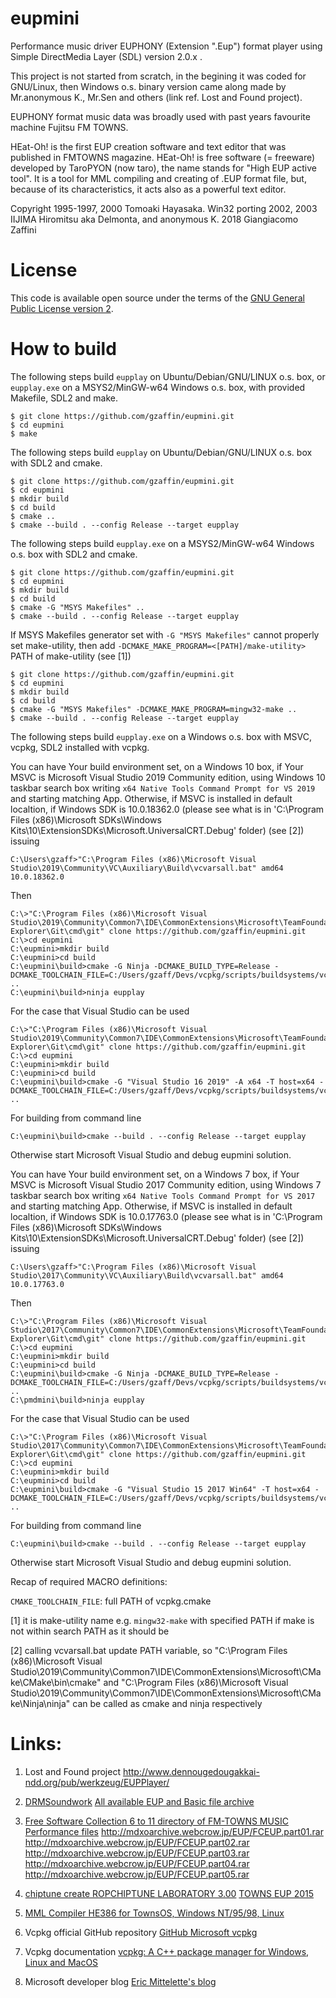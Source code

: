 # eupmini
Performance music driver EUPHONY (Extension ".Eup") format player using Simple DirectMedia Layer (SDL) version 2.0.x .

This project is not started from scratch, in the begining it was coded for GNU/Linux, then Windows o.s. binary version came along made by Mr.anonymous K., Mr.Sen and others (link ref. Lost and Found project).

EUPHONY format music data was broadly used with past years favourite machine Fujitsu FM TOWNS.

HEat-Oh! is the first EUP creation software and text editor that was published in FMTOWNS magazine. HEat-Oh! is free software (= freeware) developed by TaroPYON (now taro), the name stands for "High EUP active tool".
It is a tool for MML compiling and creating of .EUP format file, but, because of its characteristics, it acts also as a powerful text editor.

Copyright
1995-1997, 2000 Tomoaki Hayasaka.
Win32 porting 2002, 2003 IIJIMA Hiromitsu aka Delmonta, and anonymous K.
2018 Giangiacomo Zaffini

# License

This code is available open source under the terms of the [GNU General Public License version 2](https://opensource.org/licenses/GPL-2.0).

# How to build

The following steps build `eupplay` on Ubuntu/Debian/GNU/LINUX o.s. box, or `eupplay.exe` on a MSYS2/MinGW-w64 Windows o.s. box, with provided Makefile, SDL2 and make.

```shell/bash shell
$ git clone https://github.com/gzaffin/eupmini.git
$ cd eupmini
$ make
```

The following steps build `eupplay` on Ubuntu/Debian/GNU/LINUX o.s. box with SDL2 and cmake.

```GNU/linux bash
$ git clone https://github.com/gzaffin/eupmini.git
$ cd eupmini
$ mkdir build
$ cd build
$ cmake ..
$ cmake --build . --config Release --target eupplay
```

The following steps build `eupplay.exe` on a MSYS2/MinGW-w64 Windows o.s. box with SDL2 and cmake.

```msys2/mingw bash
$ git clone https://github.com/gzaffin/eupmini.git
$ cd eupmini
$ mkdir build
$ cd build
$ cmake -G "MSYS Makefiles" ..
$ cmake --build . --config Release --target eupplay
```

If MSYS Makefiles generator set with `-G "MSYS Makefiles"` cannot properly set make-utility,
then add `-DCMAKE_MAKE_PROGRAM=<[PATH]/make-utility>` PATH of make-utility (see [1])

```windows command-line interface
$ git clone https://github.com/gzaffin/eupmini.git
$ cd eupmini
$ mkdir build
$ cd build
$ cmake -G "MSYS Makefiles" -DCMAKE_MAKE_PROGRAM=mingw32-make ..
$ cmake --build . --config Release --target eupplay
```

The following steps build `eupplay.exe` on a Windows o.s. box with MSVC, vcpkg, SDL2 installed with vcpkg.

You can have Your build environment set, on a Windows 10 box, if Your MSVC is Microsoft Visual Studio 2019 Community edition, using Windows 10 taskbar search box writing `x64 Native Tools Command Prompt for VS 2019` and starting matching App.
Otherwise, if MSVC is installed in default localtion, if Windows SDK is 10.0.18362.0 (please see what is in 'C:\Program Files (x86)\Microsoft SDKs\Windows Kits\10\ExtensionSDKs\Microsoft.UniversalCRT.Debug' folder) (see [2]) issuing

```windows command-line interface
C:\Users\gzaff>"C:\Program Files (x86)\Microsoft Visual Studio\2019\Community\VC\Auxiliary\Build\vcvarsall.bat" amd64 10.0.18362.0
```

Then

```windows command-line interface
C:\>"C:\Program Files (x86)\Microsoft Visual Studio\2019\Community\Common7\IDE\CommonExtensions\Microsoft\TeamFoundation\Team Explorer\Git\cmd\git" clone https://github.com/gzaffin/eupmini.git
C:\>cd eupmini
C:\eupmini>mkdir build
C:\eupmini>cd build
C:\eupmini\build>cmake -G Ninja -DCMAKE_BUILD_TYPE=Release -DCMAKE_TOOLCHAIN_FILE=C:/Users/gzaff/Devs/vcpkg/scripts/buildsystems/vcpkg.cmake ..
C:\eupmini\build>ninja eupplay
```

For the case that Visual Studio can be used

```windows command-line interface
C:\>"C:\Program Files (x86)\Microsoft Visual Studio\2019\Community\Common7\IDE\CommonExtensions\Microsoft\TeamFoundation\Team Explorer\Git\cmd\git" clone https://github.com/gzaffin/eupmini.git
C:\>cd eupmini
C:\eupmini>mkdir build
C:\eupmini>cd build
C:\eupmini\build>cmake -G "Visual Studio 16 2019" -A x64 -T host=x64 -DCMAKE_TOOLCHAIN_FILE=C:/Users/gzaff/Devs/vcpkg/scripts/buildsystems/vcpkg.cmake ..
```

For building from command line

```windows command-line interface
C:\eupmini\build>cmake --build . --config Release --target eupplay
```

Otherwise start Microsoft Visual Studio and debug eupmini solution.

You can have Your build environment set, on a Windows 7 box, if Your MSVC is Microsoft Visual Studio 2017 Community edition, using Windows 7 taskbar search box writing `x64 Native Tools Command Prompt for VS 2017` and starting matching App.
Otherwise, if MSVC is installed in default localtion, if Windows SDK is 10.0.17763.0 (please see what is in 'C:\Program Files (x86)\Microsoft SDKs\Windows Kits\10\ExtensionSDKs\Microsoft.UniversalCRT.Debug' folder) (see [2]) issuing

```windows command-line interface
C:\Users\gzaff>"C:\Program Files (x86)\Microsoft Visual Studio\2017\Community\VC\Auxiliary\Build\vcvarsall.bat" amd64 10.0.17763.0
```

Then

```windows command-line interface
C:\>"C:\Program Files (x86)\Microsoft Visual Studio\2017\Community\Common7\IDE\CommonExtensions\Microsoft\TeamFoundation\Team Explorer\Git\cmd\git" clone https://github.com/gzaffin/eupmini.git
C:\>cd eupmini
C:\eupmini>mkdir build
C:\eupmini>cd build
C:\eupmini\build>cmake -G Ninja -DCMAKE_BUILD_TYPE=Release -DCMAKE_TOOLCHAIN_FILE=C:/Users/gzaff/Devs/vcpkg/scripts/buildsystems/vcpkg.cmake ..
C:\pmdmini\build>ninja eupplay
```

For the case that Visual Studio can be used

```windows command-line interface
C:\>"C:\Program Files (x86)\Microsoft Visual Studio\2017\Community\Common7\IDE\CommonExtensions\Microsoft\TeamFoundation\Team Explorer\Git\cmd\git" clone https://github.com/gzaffin/eupmini.git
C:\>cd eupmini
C:\eupmini>mkdir build
C:\eupmini>cd build
C:\eupmini\build>cmake -G "Visual Studio 15 2017 Win64" -T host=x64 -DCMAKE_TOOLCHAIN_FILE=C:/Users/gzaff/Devs/vcpkg/scripts/buildsystems/vcpkg.cmake ..
```

For building from command line

```windows command-line interface
C:\eupmini\build>cmake --build . --config Release --target eupplay
```

Otherwise start Microsoft Visual Studio and debug eupmini solution.

Recap of required MACRO definitions:

`CMAKE_TOOLCHAIN_FILE`: full PATH of vcpkg.cmake

[1]
it is make-utility name e.g. `mingw32-make` with specified PATH if make is not within search PATH as it should be

[2]
calling vcvarsall.bat update PATH variable, so "C:\Program Files (x86)\Microsoft Visual Studio\2019\Community\Common7\IDE\CommonExtensions\Microsoft\CMake\CMake\bin\cmake" and "C:\Program Files (x86)\Microsoft Visual Studio\2019\Community\Common7\IDE\CommonExtensions\Microsoft\CMake\Ninja\ninja" can be called as cmake and ninja respectively

# Links:

1. Lost and Found project
http://www.dennougedougakkai-ndd.org/pub/werkzeug/EUPPlayer/

2. [DRMSoundwork](http://www.boreas.dti.ne.jp/~nudi-drm/)
[All available EUP and Basic file archive](http://www.boreas.dti.ne.jp/~nudi-drm/sound/townsmml/arcfiles.lzh)

3. [Free Software Collection 6 to 11 directory of FM-TOWNS MUSIC Performance files](http://mdxoarchive.webcrow.jp/)
http://mdxoarchive.webcrow.jp/EUP/FCEUP.part01.rar
http://mdxoarchive.webcrow.jp/EUP/FCEUP.part02.rar
http://mdxoarchive.webcrow.jp/EUP/FCEUP.part03.rar
http://mdxoarchive.webcrow.jp/EUP/FCEUP.part04.rar
http://mdxoarchive.webcrow.jp/EUP/FCEUP.part05.rar

4. [chiptune create ROPCHIPTUNE LABORATORY 3.00](http://rophon.music.coocan.jp/chiptune.htm)
[TOWNS EUP 2015](http://rophon.music.coocan.jp/chiptune.htm)

5. [MML Compiler HE386 for TownsOS, Windows NT/95/98, Linux](http://www.runser.jp/softlib.html)

6. Vcpkg official GitHub repository
[GitHub Microsoft vcpkg](https://github.com/Microsoft/vcpkg)

7. Vcpkg documentation
[vcpkg: A C++ package manager for Windows, Linux and MacOS](https://docs.microsoft.com/en-us/cpp/build/vcpkg?view=vs-2019)

8. Microsoft developer blog
[Eric Mittelette's blog](https://devblogs.microsoft.com/cppblog/vcpkg-a-tool-to-acquire-and-build-c-open-source-libraries-on-windows/)
